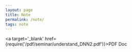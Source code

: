 ```yaml
---
layout: page
title: Note 
permalink: /note/
tags: note
---
```

<a target='_blank' href={require('/pdf/seminar/understand_DNN2.pdf')}>PDF Doc</a>
